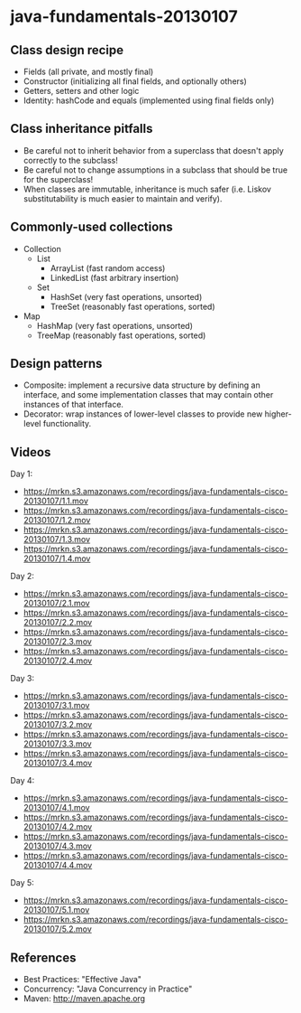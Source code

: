 java-fundamentals-20130107
==========================

Class design recipe
-------------------

  * Fields (all private, and mostly final)
  * Constructor (initializing all final fields, and optionally others)
  * Getters, setters and other logic
  * Identity: hashCode and equals (implemented using final fields only)

Class inheritance pitfalls
--------------------------

  * Be careful not to inherit behavior from a superclass that doesn't apply correctly to the subclass!
  * Be careful not to change assumptions in a subclass that should be true for the superclass!
  * When classes are immutable, inheritance is much safer (i.e. Liskov substitutability is much easier to maintain and verify).

Commonly-used collections
-------------------------

  * Collection
    * List
      * ArrayList (fast random access)
      * LinkedList (fast arbitrary insertion)
    * Set
      * HashSet (very fast operations, unsorted)
      * TreeSet (reasonably fast operations, sorted)
  * Map
    * HashMap (very fast operations, unsorted)
    * TreeMap (reasonably fast operations, sorted)

Design patterns
---------------

  * Composite: implement a recursive data structure by defining an interface, and some implementation classes that may contain other instances of that interface.
  * Decorator: wrap instances of lower-level classes to provide new higher-level functionality.

Videos
------

Day 1:

  * https://mrkn.s3.amazonaws.com/recordings/java-fundamentals-cisco-20130107/1.1.mov
  * https://mrkn.s3.amazonaws.com/recordings/java-fundamentals-cisco-20130107/1.2.mov
  * https://mrkn.s3.amazonaws.com/recordings/java-fundamentals-cisco-20130107/1.3.mov
  * https://mrkn.s3.amazonaws.com/recordings/java-fundamentals-cisco-20130107/1.4.mov

Day 2:

  * https://mrkn.s3.amazonaws.com/recordings/java-fundamentals-cisco-20130107/2.1.mov
  * https://mrkn.s3.amazonaws.com/recordings/java-fundamentals-cisco-20130107/2.2.mov
  * https://mrkn.s3.amazonaws.com/recordings/java-fundamentals-cisco-20130107/2.3.mov
  * https://mrkn.s3.amazonaws.com/recordings/java-fundamentals-cisco-20130107/2.4.mov

Day 3:

  * https://mrkn.s3.amazonaws.com/recordings/java-fundamentals-cisco-20130107/3.1.mov
  * https://mrkn.s3.amazonaws.com/recordings/java-fundamentals-cisco-20130107/3.2.mov
  * https://mrkn.s3.amazonaws.com/recordings/java-fundamentals-cisco-20130107/3.3.mov
  * https://mrkn.s3.amazonaws.com/recordings/java-fundamentals-cisco-20130107/3.4.mov

Day 4:

  * https://mrkn.s3.amazonaws.com/recordings/java-fundamentals-cisco-20130107/4.1.mov
  * https://mrkn.s3.amazonaws.com/recordings/java-fundamentals-cisco-20130107/4.2.mov
  * https://mrkn.s3.amazonaws.com/recordings/java-fundamentals-cisco-20130107/4.3.mov
  * https://mrkn.s3.amazonaws.com/recordings/java-fundamentals-cisco-20130107/4.4.mov

Day 5:

  * https://mrkn.s3.amazonaws.com/recordings/java-fundamentals-cisco-20130107/5.1.mov
  * https://mrkn.s3.amazonaws.com/recordings/java-fundamentals-cisco-20130107/5.2.mov

References
----------

  * Best Practices: "Effective Java"
  * Concurrency: "Java Concurrency in Practice"
  * Maven: http://maven.apache.org